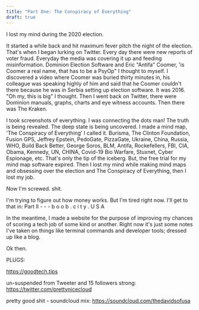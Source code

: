 ```yaml
---
title: "Part One: The Conspiracy of Everything"
draft: true
---
```


I lost my mind during the 2020 election. 

It started a while back and hit maximum fever pitch the night of the election. That's when I began lurking on Twitter. Every day there were new reports of voter fraud. Everyday the media was covering it up and feeding misinformation. Dominion Election Software and Eric "Antifa" Coomer, 'is Coomer a real name, that has to be a PsyOp" I thought to myself. I discovered a video where Coomer was buried thirty minutes in, his colleague was speaking highly of him and said that he Coomer couldn't there because he was in Serbia setting up election software. It was 2016. "Oh my, this is big" I thought.  Then I went back on Twitter, there were Dominion manuals, graphs, charts and eye witness accounts. Then there was The Kraken.

I took screenshots of everything. I was connecting the dots man! The truth is being revealed. The deep state is being uncovered.  I made a mind map, 'The Conspiracy of Everything' I called it. Burisma, The Clinton Foundation, Fusion GPS, Jeffrey Epstein, PedoGate, PizzaGate, Ukraine, China, Russia, WHO, Build Back Better, George Soros, BLM, Antifa, Rockefellers, FBI, CIA, Obama, Kennedy, UN, CHINA, Covid-19 Bio Warfare, Stuxnet, Cyber Espionage, etc. That's only the tip of the iceberg. But, the free trial for my mind map software expired. Then I lost my mind while making mind maps and obsessing over the election and The Conspiracy of Everything, then I lost my job.

Now I'm screwed. shit. 



I'm trying to figure out how money works. But I'm tired right now. I'll get to that in: Part II  - - - b o o b . c i t y . U S A  

In the meantime, I made a website for the purpose of improving my chances of scoring a tech job of some kind or another. Right now it's just some notes I've taken on things like terminal commands and developer tools; dressed up like a blog.

Ok then.

PLUGS:

https://goodtech.tips

un-suspended from Tweeter and 15 followers strong: https://twitter.com/prettynicecloud

pretty good shit - soundcloud mix:             https://soundcloud.com/thedavidsofusa